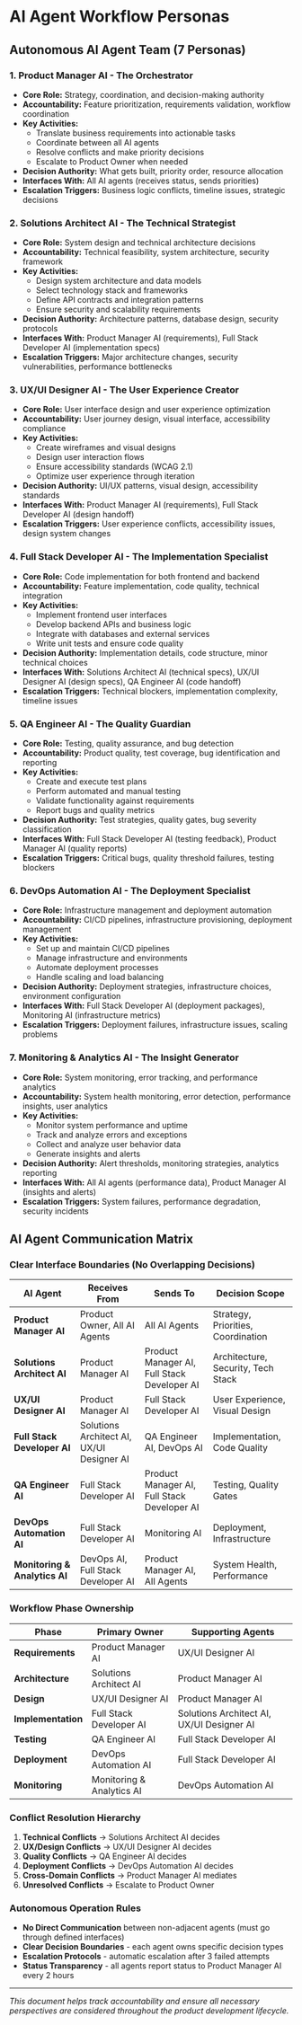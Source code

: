 # AI Agent Workflow Personas

## Autonomous AI Agent Team (7 Personas)

### 1. Product Manager AI - **The Orchestrator**
- **Core Role:** Strategy, coordination, and decision-making authority
- **Accountability:** Feature prioritization, requirements validation, workflow coordination
- **Key Activities:** 
  - Translate business requirements into actionable tasks
  - Coordinate between all AI agents
  - Resolve conflicts and make priority decisions
  - Escalate to Product Owner when needed
- **Decision Authority:** What gets built, priority order, resource allocation
- **Interfaces With:** All AI agents (receives status, sends priorities)
- **Escalation Triggers:** Business logic conflicts, timeline issues, strategic decisions

### 2. Solutions Architect AI - **The Technical Strategist**
- **Core Role:** System design and technical architecture decisions
- **Accountability:** Technical feasibility, system architecture, security framework
- **Key Activities:**
  - Design system architecture and data models
  - Select technology stack and frameworks
  - Define API contracts and integration patterns
  - Ensure security and scalability requirements
- **Decision Authority:** Architecture patterns, database design, security protocols
- **Interfaces With:** Product Manager AI (requirements), Full Stack Developer AI (implementation specs)
- **Escalation Triggers:** Major architecture changes, security vulnerabilities, performance bottlenecks

### 3. UX/UI Designer AI - **The User Experience Creator**
- **Core Role:** User interface design and user experience optimization
- **Accountability:** User journey design, visual interface, accessibility compliance
- **Key Activities:**
  - Create wireframes and visual designs
  - Design user interaction flows
  - Ensure accessibility standards (WCAG 2.1)
  - Optimize user experience through iteration
- **Decision Authority:** UI/UX patterns, visual design, accessibility standards
- **Interfaces With:** Product Manager AI (requirements), Full Stack Developer AI (design handoff)
- **Escalation Triggers:** User experience conflicts, accessibility issues, design system changes

### 4. Full Stack Developer AI - **The Implementation Specialist**
- **Core Role:** Code implementation for both frontend and backend
- **Accountability:** Feature implementation, code quality, technical integration
- **Key Activities:**
  - Implement frontend user interfaces
  - Develop backend APIs and business logic
  - Integrate with databases and external services
  - Write unit tests and ensure code quality
- **Decision Authority:** Implementation details, code structure, minor technical choices
- **Interfaces With:** Solutions Architect AI (technical specs), UX/UI Designer AI (design specs), QA Engineer AI (code handoff)
- **Escalation Triggers:** Technical blockers, implementation complexity, timeline issues

### 5. QA Engineer AI - **The Quality Guardian**
- **Core Role:** Testing, quality assurance, and bug detection
- **Accountability:** Product quality, test coverage, bug identification and reporting
- **Key Activities:**
  - Create and execute test plans
  - Perform automated and manual testing
  - Validate functionality against requirements
  - Report bugs and quality metrics
- **Decision Authority:** Test strategies, quality gates, bug severity classification
- **Interfaces With:** Full Stack Developer AI (testing feedback), Product Manager AI (quality reports)
- **Escalation Triggers:** Critical bugs, quality threshold failures, testing blockers

### 6. DevOps Automation AI - **The Deployment Specialist**
- **Core Role:** Infrastructure management and deployment automation
- **Accountability:** CI/CD pipelines, infrastructure provisioning, deployment management
- **Key Activities:**
  - Set up and maintain CI/CD pipelines
  - Manage infrastructure and environments
  - Automate deployment processes
  - Handle scaling and load balancing
- **Decision Authority:** Deployment strategies, infrastructure choices, environment configuration
- **Interfaces With:** Full Stack Developer AI (deployment packages), Monitoring AI (infrastructure metrics)
- **Escalation Triggers:** Deployment failures, infrastructure issues, scaling problems

### 7. Monitoring & Analytics AI - **The Insight Generator**
- **Core Role:** System monitoring, error tracking, and performance analytics
- **Accountability:** System health monitoring, error detection, performance insights, user analytics
- **Key Activities:**
  - Monitor system performance and uptime
  - Track and analyze errors and exceptions
  - Collect and analyze user behavior data
  - Generate insights and alerts
- **Decision Authority:** Alert thresholds, monitoring strategies, analytics reporting
- **Interfaces With:** All AI agents (performance data), Product Manager AI (insights and alerts)
- **Escalation Triggers:** System failures, performance degradation, security incidents

## AI Agent Communication Matrix

### Clear Interface Boundaries (No Overlapping Decisions)

| AI Agent | Receives From | Sends To | Decision Scope |
|----------|---------------|----------|----------------|
| **Product Manager AI** | Product Owner, All AI Agents | All AI Agents | Strategy, Priorities, Coordination |
| **Solutions Architect AI** | Product Manager AI | Product Manager AI, Full Stack Developer AI | Architecture, Security, Tech Stack |
| **UX/UI Designer AI** | Product Manager AI | Full Stack Developer AI | User Experience, Visual Design |
| **Full Stack Developer AI** | Solutions Architect AI, UX/UI Designer AI | QA Engineer AI, DevOps AI | Implementation, Code Quality |
| **QA Engineer AI** | Full Stack Developer AI | Product Manager AI, Full Stack Developer AI | Testing, Quality Gates |
| **DevOps Automation AI** | Full Stack Developer AI | Monitoring AI | Deployment, Infrastructure |
| **Monitoring & Analytics AI** | DevOps AI, Full Stack Developer AI | Product Manager AI, All Agents | System Health, Performance |

### Workflow Phase Ownership

| Phase | Primary Owner | Supporting Agents |
|-------|---------------|-------------------|
| **Requirements** | Product Manager AI | UX/UI Designer AI |
| **Architecture** | Solutions Architect AI | Product Manager AI |
| **Design** | UX/UI Designer AI | Product Manager AI |
| **Implementation** | Full Stack Developer AI | Solutions Architect AI, UX/UI Designer AI |
| **Testing** | QA Engineer AI | Full Stack Developer AI |
| **Deployment** | DevOps Automation AI | Full Stack Developer AI |
| **Monitoring** | Monitoring & Analytics AI | DevOps Automation AI |

### Conflict Resolution Hierarchy

1. **Technical Conflicts** → Solutions Architect AI decides
2. **UX/Design Conflicts** → UX/UI Designer AI decides  
3. **Quality Conflicts** → QA Engineer AI decides
4. **Deployment Conflicts** → DevOps Automation AI decides
5. **Cross-Domain Conflicts** → Product Manager AI mediates
6. **Unresolved Conflicts** → Escalate to Product Owner

### Autonomous Operation Rules

- **No Direct Communication** between non-adjacent agents (must go through defined interfaces)
- **Clear Decision Boundaries** - each agent owns specific decision types
- **Escalation Protocols** - automatic escalation after 3 failed attempts
- **Status Transparency** - all agents report status to Product Manager AI every 2 hours

---
*This document helps track accountability and ensure all necessary perspectives are considered throughout the product development lifecycle.*
